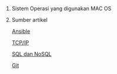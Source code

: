 
1. Sistem Operasi yang digunakan MAC OS
2. Sumber artikel

	[Ansible](https://blog.sanbercode.com/docs/kurikulum-centos-wed-server-devops/week-3-material/day-14-ansible/)

	[TCP/IP](https://www.geeksforgeeks.org/tcp-ip-in-computer-networking/)

	[SQL dan NoSQL](https://medium.com/@muhamadenrinal/the-sql-vs-nosql-1b5a2778374e)

	[Git](https://www.hostinger.co.id/tutorial/cara-menggunakan-github-perintah-dasar-github/)
